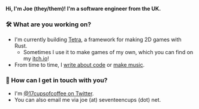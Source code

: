**Hi, I'm Joe (they/them)! I'm a software engineer from the UK.**

### 🛠️ What are you working on?

* I'm currently building [Tetra](https://github.com/17cupsofcoffee/tetra), a framework for making 2D games with Rust.
    * Sometimes I use it to make games of my own, which you can find on my [itch.io](https://17cupsofcoffee.itch.io/)!
* From time to time, I [write about code](https://www.seventeencups.net/) or [make music](https://soundcloud.com/17cupsofcoffee).

### 💬 How can I get in touch with you? 

* I'm [@17cupsofcoffee on Twitter](https://twitter.com/17cupsofcoffee).
* You can also email me via joe (at) seventeencups (dot) net.
